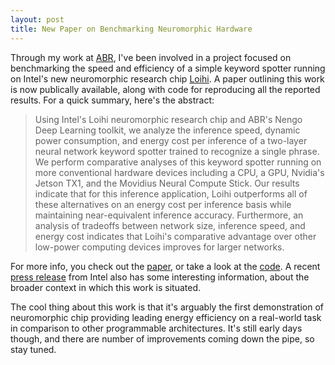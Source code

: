 ```yaml
---
layout: post
title: New Paper on Benchmarking Neuromorphic Hardware
---
```


Through my work at [ABR](www.appliedbrainresearch.com), I've been involved in
a project focused on benchmarking the speed and efficiency of a simple 
keyword spotter running on Intel's new neuromorphic research chip 
[Loihi](https://en.wikichip.org/wiki/intel/loihi). A paper outlining this work
is now publically available, along with code for reproducing all the reported
results. For a quick summary, here's the abstract:

  >  Using Intel's Loihi neuromorphic research chip and ABR's Nengo Deep Learning toolkit, we analyze the inference speed, dynamic power consumption, and energy cost per inference of a two-layer neural network keyword spotter trained to recognize a single phrase. We perform comparative analyses of this keyword spotter running on more conventional hardware devices including a CPU, a GPU, Nvidia's Jetson TX1, and the Movidius Neural Compute Stick. Our results indicate that for this inference application, Loihi outperforms all of these alternatives on an energy cost per inference basis while maintaining near-equivalent inference accuracy. Furthermore, an analysis of tradeoffs between network size, inference speed, and energy cost indicates that Loihi's comparative advantage over other low-power computing devices improves for larger networks.  

For more info, you check out the [paper](https://arxiv.org/abs/1812.01739), or take a look at the [code](https://github.com/abr/power_benchmarks). A recent [press release](https://newsroom.intel.com/news/intel-announces-neuromorphic-computing-research-collaborators/) from Intel also has some interesting information, about the broader context in which this work is situated. 

The cool thing about this work is that it's arguably the first demonstration of neuromorphic chip providing leading energy efficiency on a real-world task in comparison to other programmable architectures. It's still early days though, and there are number of improvements coming down the pipe, so stay tuned.
